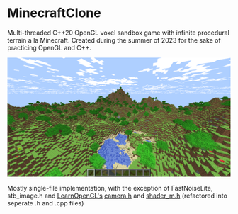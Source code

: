 # MinecraftClone
Multi-threaded C++20 OpenGL voxel sandbox game with infinite procedural terrain a la Minecraft. Created during the summer of 2023 for the sake of practicing OpenGL and C++.

![screenshot](screenshots/1.png)

Mostly single-file implementation, with the exception of FastNoiseLite, stb_image.h and [LearnOpenGL's](https://learnopengl.com) [camera.h](https://github.com/JoeyDeVries/LearnOpenGL/blob/master/includes/learnopengl/camera.h) and [shader_m.h](https://github.com/JoeyDeVries/LearnOpenGL/blob/master/includes/learnopengl/shader_m.h) (refactored into seperate .h and .cpp files)